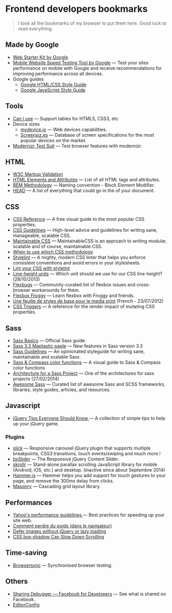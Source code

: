 Frontend developers bookmarks
===========================

> I took all the bookmarks of my browser to put them here. Good luck to read everything.

## Made by Google
+ [Web Starter Kit by Google](https://github.com/google/web-starter-kit)
+ [Mobile Website Speed Testing Tool by Google](https://testmysite.thinkwithgoogle.com/) — Test your sites performance on mobile with Google and receive recommendations for improving performance across all devices.
+ Google guides 
    + [Google HTML/CSS Style Guide](https://google.github.io/styleguide/htmlcssguide.xml)
    + [Google JavaScript Style Guide](https://google.github.io/styleguide/jsguide.html)

## Tools
+ [Can I use](http://caniuse.com/) — Support tables for HTML5, CSS3, etc
+ Device sizes
    + [mydevice.io](http://www.mydevice.io/) — Web devices capabilities.
    + [Screensiz.es](http://screensiz.es/phone) — Database of screen specifications for the most popular devices on the market.
+ [Modernizr Test Suit](http://modernizr.github.io/Modernizr/test/) — Test browser features with modernizr.

## HTML
+ [W3C Markup Validation](https://validator.w3.org/)
+ [HTML Elements and Attributes](https://simon.html5.org/html-elements) — List of all HTML tags and attributes.
+ [BEM Methodology](https://en.bem.info/methodology/) — Naming convention - Block Element Modifier.
+ [HEAD](https://github.com/joshbuchea/HEAD) — A list of everything that could go in the <head> of your document.

## CSS
+ [CSS Reference](http://cssreference.io/) — A free visual guide to the most popular CSS properties.
+ [CSS Guidelines](http://cssguidelin.es/) — High-level advice and guidelines for writing sane, manageable, scalable CSS.
+ [Maintainable CSS](http://maintainablecss.com/) — MaintainableCSS is an approach to writing modular, scalable and of course, maintainable CSS.
+ [When to use which CSS methodology](http://simurai.com/blog/2016/11/27/css-methodologies)
+ [Stylelint](http://stylelint.io/) — A mighty, modern CSS linter that helps you enforce consistent conventions and avoid errors in your stylesheets.
+ [Lint your CSS with stylelint](https://css-tricks.com/stylelint/)
+ [Line-height units](http://tzi.fr/css/line-height-units) — Which unit should we use for our CSS line-height? (28/10/2013)
+ [Flexbugs](https://github.com/philipwalton/flexbugs) — Community-curated list of flexbox issues and cross-browser workarounds for them.
+ [Flexbox Froggy](http://flexboxfroggy.com/) — Learn flexbox with Froggy and friends.
+ [Une feuille de styles de base pour le media print](http://www.alsacreations.com/astuce/lire/1160-une-feuille-de-styles-de-base-pour-le-media-print.html) (French - 23/07/2012)
+ [CSS Triggers](https://csstriggers.com/) — A reference for the render impact of mutating CSS properties.

## Sass
+ [Sass Basics](http://sass-lang.com/guide) — Official Sass guide.
+ [Sass 3.3 Maptastic paple](http://thesassway.com/news/sass-3-3-released) — New features in Sass version 3.3
+ [Sass Guidelines](https://sass-guidelin.es/) — An opinionated styleguide for writing sane, maintainable and scalable Sass.
+ [Sass & Compass color functions](http://jackiebalzer.com/color) — A visual guide to Sass & Compass color functions
+ [Architecture for a Sass Project](https://www.sitepoint.com/architecture-sass-project/) — One of the architectures for sass projects (27/02/2014)
+ [Awesome Sass](https://github.com/Famolus/awesome-sass) — Curated list of awesome Sass and SCSS frameworks, libraries, style guides, articles, and resources.

## Javascript
+ [jQuery Tips Everyone Should Know ](https://github.com/AllThingsSmitty/jquery-tips-everyone-should-know) — A collection of simple tips to help up your jQuery game.

### Plugins
+ [slick](http://kenwheeler.github.io/slick/) — Responsive carousel jQuery plugin that supports multiple breakpoints, CSS3 transitions, touch events/swiping and much more !
+ [bxSlider](http://bxslider.com/) — The Responsive jQuery Content Slider.
+ [skrollr](https://github.com/Prinzhorn/skrollr) — Stand-alone parallax scrolling JavaScript library for mobile (Android, iOS, etc.) and desktop. (inactive since about Septembre 2014)
+ [Hammer.js](http://hammerjs.github.io/) — Hammer helps you add support for touch gestures to your page, and remove the 300ms delay from clicks.
+ [Masonry](https://github.com/desandro/masonry) — Cascading grid layout library.

## Performances
+ [Yahoo's performance guidelines ](https://developer.yahoo.com/performance/rules.html) — Best practices for speeding up your site web.
+ [Comment perdre du poids (dans le navigateur)](https://browserdiet.com/fr/)
+ [Defer images without jQuery or lazy loading](https://varvy.com/pagespeed/defer-images.html)
+ [CSS box-shadow Can Slow Down Scrolling](http://nerds.airbnb.com/box-shadows-are-expensive-to-paint/)

## Time-saving
+ [Browsersync](https://www.browsersync.io/) — Synchronised browser testing.

## Others
+ [Sharing Debugger — Facebook for Developers](https://developers.facebook.com/tools/debug/) — See what is shared on Facebook.
+ [EditorConfig](http://editorconfig.org/)
